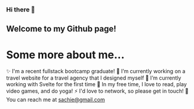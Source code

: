 ### Hi there 👋
## Welcome to my Github page!

# Some more about me...
✨ I'm a recent fullstack bootcamp graduate!
🔭 I’m currently working on a travel website for a travel agency that I designed myself
🌱 I’m currently working with Svelte for the first time
💬 In my free time, I love to read, play video games, and do yoga!
⚡ I'd love to network, so please get in touch!
📧 You can reach me at sachie@gmail.com






<!--
**sachiesharma/sachiesharma** is a ✨ _special_ ✨ repository because its `README.md` (this file) appears on your GitHub profile.

Here are some ideas to get you started:

- 👯 I’m looking to collaborate on ...
- 🤔 I’m looking for help with ...
-->
